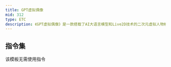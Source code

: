 ```yaml
---
title: GPT虚拟偶像
mid: 312
type: ETC
description: 《GPT虚拟偶像》是一款搭载了AI大语言模型和Live2D技术的二次元虚拟人物模板，作者可以通过设置人物的人设、形象、数值参数等来创造一个虚拟人物。
---
```


## 指令集

该模板无需使用指令

